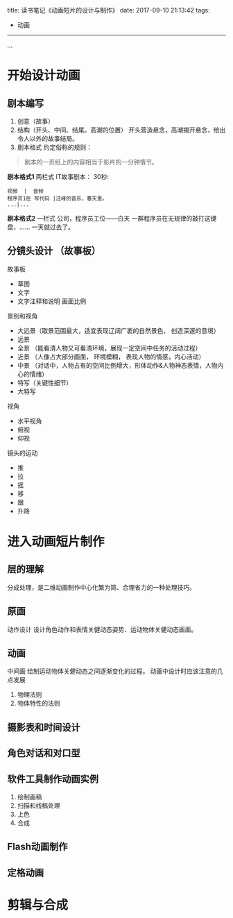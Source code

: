 title:  读书笔记《动画短片的设计与制作》
date: 2017-09-10 21:13:42
tags: 
- 动画
---

...
<!--more-->

# 开始设计动画
## 剧本编写
1. 创意（故事）
2. 结构（开头、中间、结尾。高潮的位置）
    开头营造悬念，高潮揭开悬念，给出令人以外的故事结局。
3. 剧本格式
约定俗称的规则：
> 剧本的一页纸上的内容相当于影片的一分钟情节。

**剧本格式1**
两栏式
IT故事剧本：
30秒:
```table    
视频  |  音频                                                          
程序员1在 写代码 |汪峰的音乐，春天里。
...|...
```

**剧本格式2**
一栏式
公司，程序员工位——白天
    一群程序员在无规律的敲打这键盘，......
一天就过去了。


## 分镜头设计 （故事板）
故事板
- 草图
- 文字
- 文字注释和说明
画面比例

景别和视角
- 大远景（取景范围最大，适宜表现辽阔广袤的自然景色， 创造深邃的意境）
- 远景
- 全景 （能看清人物又可看清环境，展现一定空间中任务的活动过程）
- 近景 （人像占大部分画面， 环境模糊， 表现人物的情感，内心活动）
- 中景 （对话中，人物占有的空间比例增大，形体动作&人物神态表情，人物内心的情绪）
- 特写（关键性细节）
- 大特写

视角
- 水平视角
- 俯视
- 仰视

镜头的运动
- 推
- 拉
- 摇
- 移
- 跟
- 升降

# 进入动画短片制作
## 层的理解

分成处理，是二维动画制作中心化繁为简、合理省力的一种处理技巧。

## 原画 
动作设计
设计角色动作和表情关健动态姿势、运动物体关健动态画面。

## 动画
中间画
绘制运动物体关健动态之间逐渐变化的过程。
动画中设计时应该注意的几点发展
1. 物理法则
2. 物体特性的法则
## 摄影表和时间设计
## 角色对话和对口型
## 软件工具制作动画实例
1. 绘制画稿
2. 扫描和线稿处理
3. 上色
4. 合成
## Flash动画制作
## 定格动画

# 剪辑与合成
